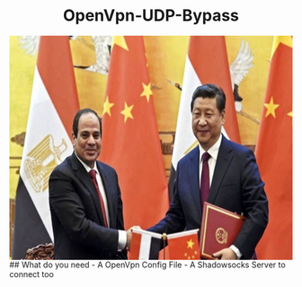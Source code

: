 <h1 align="center">
  OpenVpn-UDP-Bypass
</h1>
 <img src="https://raw.githubusercontent.com/LimeIncOfficial/OpenVpn-UDP-Bypass/main/20460.jpg" height="400" align="center">
## What do you need
- A OpenVpn Config File
- A Shadowsocks Server to connect too

